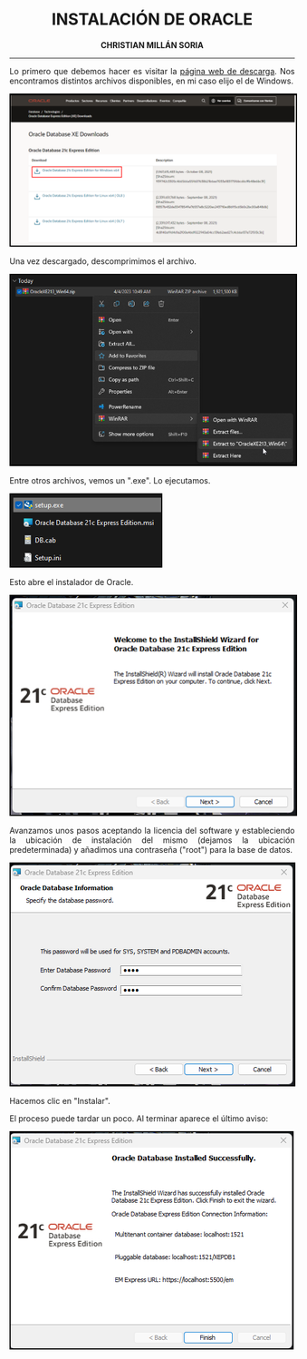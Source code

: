 <style>
  h1, h4{
    text-align: center;
    font-weight: bold;
    border: none;
    margin-bottom: 0px;
  }

  p{
    text-align: justify;
  }

  img{
    border: 2px solid black;
  }

  #ex{
    border: none;
  }
</style>

<h1>INSTALACIÓN DE ORACLE</h1>

<h4>CHRISTIAN MILLÁN SORIA</h4>

<hr>

<p>Lo primero que debemos hacer es visitar la <a href="https://www.oracle.com/es/database/technologies/xe-downloads.html">página web de descarga</a>. Nos encontramos distintos archivos disponibles, en mi caso elijo el de Windows.</p>

<img src="img/1.png">

<p>Una vez descargado, descomprimimos el archivo.</p>

<img src="img/2.png">

<p>Entre otros archivos, vemos un ".exe". Lo ejecutamos.</p>

<img src="img/3.png">

<p>Esto abre el instalador de Oracle.</p>

<img src="img/4.png">

<p>Avanzamos unos pasos aceptando la licencia del software y estableciendo la ubicación de instalación del mismo (dejamos la ubicación predeterminada) y añadimos una contraseña ("root") para la base de datos.</p>

<img src="img/5.png">

<p>Hacemos clic en "Instalar".</p>

<p>El proceso puede tardar un poco. Al terminar aparece el último aviso:</p>

<img src="img/6.png">